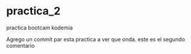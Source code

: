# practica_2
practica bootcam kodemia

Agrego un commit par esta practica a ver que onda. 
este es el segundo comentario 